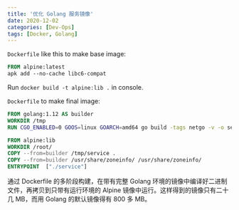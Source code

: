 ```yaml
---
title: '优化 Golang 服务镜像'
date: 2020-12-02
categories: [Dev-Ops]
tags: [Docker, Golang]
---
```


`Dockerfile` like this to make base image:

```dockerfile
FROM alpine:latest
apk add --no-cache libc6-compat
```

Run `docker build -t alpine:lib .` in console.

`Dockerfile` to make final image:

```dockerfile
FROM golang:1.12 AS builder
WORKDIR /tmp
RUN CGO_ENABLED=0 GOOS=linux GOARCH=amd64 go build -tags netgo -v -o service ./cmd

FROM alpine:lib
WORKDIR /root/
COPY --from=builder /tmp/service .
COPY --from=builder /usr/share/zoneinfo/ /usr/share/zoneinfo/
ENTRYPOINT  ["./service"]
```

通过 Dockerfile 的多阶段构建，在带有完整 Golang 环境的镜像中编译好二进制文件，再拷贝到只带有运行环境的 Alpine 镜像中运行。这样得到的镜像只有二十几 MB，而用 Golang 的默认镜像得有 800 多 MB。
